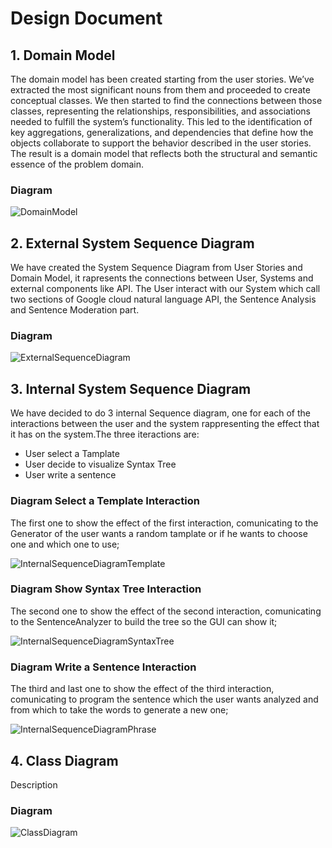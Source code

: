 
# Design Document

## 1. Domain Model
The domain model has been created starting from the user stories. We’ve extracted the most significant nouns from them and proceeded to create conceptual classes. We then started to find the connections between those classes, representing the relationships, responsibilities, and associations needed to fulfill the system’s functionality. This led to the identification of key aggregations, generalizations, and dependencies that define how the objects collaborate to support the behavior described in the user stories. The result is a domain model that reflects both the structural and semantic essence of the problem domain.
### Diagram
![DomainModel](https://github.com/user-attachments/assets/9bb921f4-b033-4b41-88a0-76a1d65c7a80)


## 2. External System Sequence Diagram
We have created the System Sequence Diagram from User Stories and Domain Model, it rapresents the connections between User, Systems and external components like API. The User interact with our System which call two sections of Google cloud natural language API, the Sentence Analysis and Sentence Moderation part.

### Diagram
![ExternalSequenceDiagram](https://github.com/user-attachments/assets/0f666d59-1bb2-45ea-a806-7203dfac1cfa)


## 3. Internal System Sequence Diagram
We have decided to do 3 internal Sequence diagram, one for each of the interactions between the user and the system rappresenting the effect that it has on the system.The three iteractions are:
- User select a Tamplate
- User decide to visualize Syntax Tree
- User write a sentence

### Diagram Select a Template Interaction
The first one to show the effect of the first interaction, comunicating to the Generator of the user wants a random tamplate or if he wants to choose one and which one to use;

![InternalSequenceDiagramTemplate](https://github.com/user-attachments/assets/d19a0674-87bd-435c-a960-635a7b181a9f)

### Diagram Show Syntax Tree Interaction
The second one to show the effect of the second interaction, comunicating to the SentenceAnalyzer to build the tree so the GUI can show it;

![InternalSequenceDiagramSyntaxTree](https://github.com/user-attachments/assets/7e45b549-e7b4-4b0f-9a1f-936f51f7b2af)


### Diagram Write a Sentence Interaction
The third and last one to show the effect of the third interaction, comunicating to program the sentence which the user wants analyzed and from which to take the words to generate a new one;

![InternalSequenceDiagramPhrase](https://github.com/user-attachments/assets/d4f88cb5-4aa2-4f03-a446-98283bfb2d2f)


## 4. Class Diagram
Description

### Diagram
![ClassDiagram](https://github.com/user-attachments/assets/06a85391-d5eb-43b3-8582-adae6f5ebbd8)
